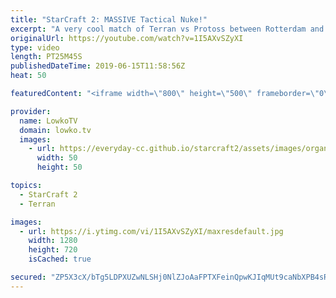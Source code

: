 ```yaml
---
title: "StarCraft 2: MASSIVE Tactical Nuke!"
excerpt: "A very cool match of Terran vs Protoss between Rotterdam and Drunkenboi. Subscribe for more videos: http://lowko.tv/youtube More StarCraft 2: https://youtu.be/EQ_JvXQFDEU  In this game we see the Protoss player focusing on a very cool unit composition. While a lot of Terran players struggle against Charge"
originalUrl: https://youtube.com/watch?v=1I5AXvSZyXI
type: video
length: PT25M45S
publishedDateTime: 2019-06-15T11:58:56Z
heat: 50

featuredContent: "<iframe width=\"800\" height=\"500\" frameborder=\"0\" src=\"https://www.youtube.com/embed/1I5AXvSZyXI\" allow=\"accelerometer; autoplay; encrypted-media; gyroscope; picture-in-picture\" allowfullscreen></iframe>"

provider:
  name: LowkoTV
  domain: lowko.tv
  images:
    - url: https://everyday-cc.github.io/starcraft2/assets/images/organizations/lowko.tv-50x50.jpg
      width: 50
      height: 50

topics:
  - StarCraft 2
  - Terran

images:
  - url: https://i.ytimg.com/vi/1I5AXvSZyXI/maxresdefault.jpg
    width: 1280
    height: 720
    isCached: true

secured: "ZP5X3cX/bTg5LDPXUZwNLSHj0NlZJoAaFPTXFeinQpwKJIqMUt9caNbXPB4sR4IQzRLv8jOnKFhK3+Hf2oQWS3lOB5uuK1B0yZ38u7poyUo8WgWGWBO5VdBGHsn30Y8aOF92CRCiDb+DZ1EAxI8/zHv7OKb+tqmMACPNfhyot+MqYuTG/prwNxNr0EO5v0WAaBOXnH7dMa4D8Y4IfxDVq5lgdV7D5oEh4aOJwEdiynuwJwllL0uz3HLIe3lB1DEJyushf4i7T312dBoaHGQQsKaiIGe40t7F3pMiQfw9vM1sbKwPCA185gCY7gMX3MjsLpe0D791lmzv8Z9j24Jx0LFCRIWGDO2hbCjYQqBiBcj3gwrtI6x/MXHMwHfpgXMK3M20NvqtHF64nSLPei2QzIHDQQUUJl1LTQWWPOQ6sr2rNA/gQgWUuMNdf7RbH2qv;6rQPpyp5pjrnETiOUbSRQg=="
---
```


